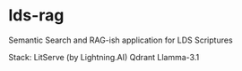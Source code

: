 # lds-rag
Semantic Search and RAG-ish application for LDS Scriptures

Stack:
LitServe (by Lightning.AI)
Qdrant
Llamma-3.1
